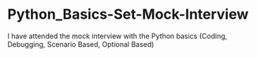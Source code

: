 # Python_Basics-Set-Mock-Interview
I have attended the mock interview with the Python basics (Coding, Debugging, Scenario Based, Optional Based)
